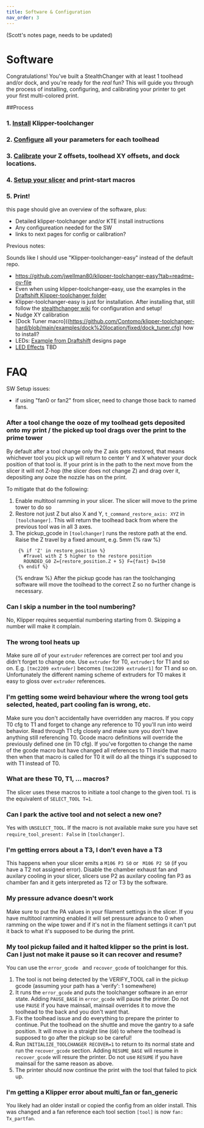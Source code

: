 ```yaml
---
title: Software & Configuration
nav_order: 3
---
```

<!-- Use the page layout at TOC.md:  https://github.com/sdylewski/StealthChanger/blob/main/docs/TOC.md -->

(Scott's notes page, needs to be updated)

# Software

Congratulations!  You've built a StealthChanger with at least 1 toolhead and/or dock, and you're ready for the *real* fun?  This will guide you through the process of installing, configuring, and calibrating your printer to get your first multi-colored print.

##Process

### 1. [Install](Installation.md) Klipper-toolchanger
### 2. [Configure](Configuration.md) all your parameters for each toolhead
### 3. [Calibrate](Calibration.md) your Z offsets, toolhead XY offsets, and dock locations.
### 4. [Setup your slicer](Slicers.md) and print-start macros
### 5. Print!



this page should give an overview of the software, plus:
* Detailed klipper-toolchanger and/or KTE install instructions
* Any configureation needed for the SW
* links to next pages for config or calibration?

Previous notes:

Sounds like I should use "Klipper-toolchanger-easy" instead of the default repo.  
* https://github.com/jwellman80/klipper-toolchanger-easy?tab=readme-ov-file
* Even when using klipper-toolchanger-easy, use the examples in the [Draftshift Klipper-toolchanger folder](https://github.com/DraftShift/klipper-toolchanger)
* Klipper-toolchanger-easy is just for installation.  After installing that, still follow the [stealthchanger wiki](https://github.com/DraftShift/StealthChanger/wiki/Calibration) for configuration and setup!
* Nudge XY calibration
* [Dock Tuner macro]((https://github.com/Contomo/klipper-toolchanger-hard/blob/main/examples/dock%20location/fixed/dock_tuner.cfg)  how to install?
* LEDs: [Example from Draftshift](https://github.com/DraftShift/klipper-toolchanger?tab=readme-ov-file) designs page
* [LED Effects](https://github.com/julianschill/klipper-led_effect) TBD

# FAQ
SW Setup issues:
* if using "fan0 or fan2" from slicer, need to change those back to named fans.

### After a tool change the ooze of my toolhead gets deposited onto my print / the picked up tool drags over the print to the prime tower
By default after a tool change only the Z axis gets restored, that means whichever tool you pick up will return to center Y and X whatever your dock position of that tool is. If your print is in the path to the next move from the slicer it will not Z-hop (the slicer does not change Z) and drag over it, depositing any ooze the nozzle has on the print.

To mitigate that do the following:
1. Enable multitool ramming in your slicer. The slicer will move to the prime tower to do so
2. Restore not just Z but also X and Y, `t_command_restore_axis: XYZ`  in `[toolchanger]`. This will return the toolhead back from where the previous tool was in all 3 axes.
3. The pickup_gcode in `[toolchanger]` runs the restore path at the end. Raise the Z travel by a fixed amount, e.g. 5mm
  {% raw %}
   ```
    {% if 'Z' in restore_position %}
      #Travel with Z 5 higher to the restore position
      ROUNDED_G0 Z={restore_position.Z + 5} F={fast} D=150
    {% endif %}
   ```
   {% endraw %}
   After the pickup gcode has ran the toolchanging software will move the toolhead to the correct Z so no further change is necessary.

### Can I skip a number in the tool numbering?
No, Klipper requires sequential numbering starting from 0. Skipping a number will make it complain.

### The wrong tool heats up
Make sure *all* of your `extruder` references are correct per tool and you didn't forget to change one. Use `extruder` for T0, `extruder1` for T1 and so on. E.g. `[tmc2209 extruder]` becomes `[tmc2209 extruder1]` for T1 and so on. Unfortunately the different naming scheme of extruders for T0 makes it easy to gloss over `extruder` references. 

### I'm getting some weird behaviour where the wrong tool gets selected, heated, part cooling fan is wrong, etc.
Make sure you don't accidentally have overridden any macros. If you copy T0 cfg to T1 and forget to change any reference to T0 you'll run into weird behavior. Read through T1 cfg closely and make sure you don't have anything still referencing T0. Gcode macro definitions will override the previously defined one (in T0 cfg). If you've forgotten to change the name of the gcode macro but have changed all references to T1 inside that macro then when that macro is called for T0 it will do all the things it's supposed to with T1 instead of T0.

### What are these T0, T1, ... macros?
The slicer uses these macros to initiate a tool change to the given tool. `T1` is the equivalent of `SELECT_TOOL T=1`.

### Can I park the active tool and not select a new one?
Yes with `UNSELECT_TOOL`. If the macro is not available make sure you have set `require_tool_present: False` in `[toolchanger]`.

### I'm getting errors about a T3, I don't even have a T3
This happens when your slicer emits a `M106 P3 S0` or ` M106 P2 S0` (if you have a T2 not assigned error).
Disable the chamber exhaust fan and auxilary cooling in your slicer, slicers use P2 as auxilary cooling fan P3 as chamber fan and it gets interpreted as T2 or T3 by the software. 

### My pressure advance doesn't work
Make sure to put the PA values in your filament settings in the slicer. If you have multitool ramming enabled it will set pressure advance to 0 when ramming on the wipe tower and if it's not in the filament settings it can't put it back to what it's supposed to be during the print.

### My tool pickup failed and it halted klipper so the print is lost. Can I just not make it pause so it can recover and resume?
You can use the `error_gcode ` and `recover_gcode` of toolchanger for this.

1. The tool is not being detected by the VERIFY_TOOL call in the pickup gcode (assuming your path has a 'verify': 1 somewhere)
2. It runs the `error_gcode` and puts the toolchanger software in an error state. Adding `PAUSE_BASE` in `error_gcode` will pause the printer. Do not use `PAUSE` if you have mainsail, mainsail overrides it to move the toolhead to the back and you don't want that.
3. Fix the toolhead issue and do everything to prepare the printer to continue. Put the toolhead on the shuttle and move the gantry to a safe position. It will move in a straight line (`G0`) to where the toolhead is supposed to go after the pickup so be careful!
4. Run `INITIALIZE_TOOLCHANGER RECOVER=1` to return to its normal state and run the `recover_gcode` section. Adding `RESUME_BASE` will resume in `recover_gcode` will resure the printer. Do not use `RESUME` if you have mainsail for the same reason as above.
5. The printer should now continue the print with the tool that failed to pick up.


### I'm getting a Klipper error about multi_fan or fan_generic
You likely had an older install or copied the config from an older install. This was changed and a fan reference each tool section `[tool]` is now `fan: Tx_partfan`.






